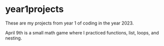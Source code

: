 # year1projects
These are my projects from year 1 of coding in the year 2023. 

April 9th is a small math game where I practiced functions, list, loops, and nesting. 
